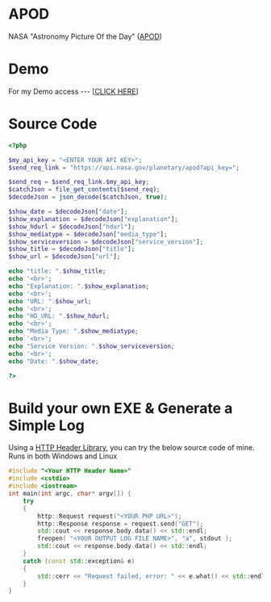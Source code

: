 # APOD
NASA "Astronomy Picture Of the Day" (<a href="https://apod.nasa.gov/apod/">APOD</a>)

# Demo
For my Demo access --- [<a href="http://geekresearchlab.net/NASA/open_api/apod/test_api_service.php">CLICK HERE</a>]

# Source Code
```php
<?php

$my_api_key = "<ENTER YOUR API KEY>";
$send_req_link = "https://api.nasa.gov/planetary/apod?api_key=";

$send_req = $send_req_link.$my_api_key;
$catchJson = file_get_contents($send_req);
$decodeJson = json_decode($catchJson, true);

$show_date = $decodeJson["date"];
$show_explanation = $decodeJson["explanation"];
$show_hdurl = $decodeJson["hdurl"];
$show_mediatype = $decodeJson["media_type"];
$show_serviceversion = $decodeJson["service_version"];
$show_title = $decodeJson["title"];
$show_url = $decodeJson["url"];

echo "title: ".$show_title;
echo '<br>';
echo "Explanation: ".$show_explanation;
echo '<br>';
echo "URL: ".$show_url;
echo '<br>';
echo "HD_URL: ".$show_hdurl;
echo '<br>';
echo "Media Type: ".$show_mediatype;
echo '<br>';
echo "Service Version: ".$show_serviceversion;
echo '<br>';
echo "Date: ".$show_date;

?>
```
# Build your own EXE & Generate a Simple Log
Using a <a href="https://github.com/elnormous/HTTPRequest">HTTP Header Library</a>, you can try the below source code of mine.
Runs in both Windows and Linux
```cpp
#include "<Your HTTP Header Name>"
#include <cstdio>
#include <iostream>
int main(int argc, char* argv[]) {
    try
    {
        http::Request request("<YOUR PHP URL>");
        http::Response response = request.send("GET");
        std::cout << response.body.data() << std::endl;
        freopen( "<YOUR OUTPUT LOG FILE NAME>", "a", stdout );
        std::cout << response.body.data() << std::endl;
    }
    catch (const std::exception& e)
    {
        std::cerr << "Request failed, error: " << e.what() << std::endl;
    }
}
```
